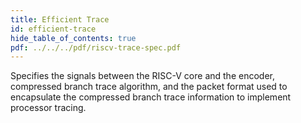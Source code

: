 ```yaml
---
title: Efficient Trace
id: efficient-trace
hide_table_of_contents: true
pdf: ../../../pdf/riscv-trace-spec.pdf
---
```


Specifies the signals between the RISC-V core and the encoder, compressed branch trace algorithm, and the packet format used to encapsulate the compressed branch trace information to implement processor tracing.

<PDF download= {frontMatter.pdf} title= {frontMatter.title} >
</PDF>